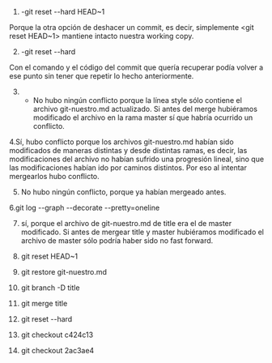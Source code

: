 1. -git reset --hard HEAD~1

Porque la otra opción de deshacer un commit, es decir, simplemente <git reset HEAD~1>
mantiene intacto nuestra working copy.

2. -git reset --hard <sha1 del commit anterior>

Con el comando y el código del commit que quería recuperar podía volver a ese punto sin 
tener que repetir lo hecho anteriormente.

3. - No hubo ningún conflicto porque la línea style sólo contiene el archivo git-nuestro.md actualizado. 
Si antes del merge hubiéramos modificado el archivo en la rama master sí que habría ocurrido un conflicto.

4.Sí, hubo conflicto porque los archivos git-nuestro.md habían sido modificados de maneras distintas y desde 
distintas ramas, es decir, las modificaciones del archivo no habían sufrido una progresión lineal, sino que
las modificaciones habían ido por caminos distintos. Por eso al intentar mergearlos hubo conflicto.

5. No hubo ningún conflicto, porque ya habían mergeado antes.

6.git log --graph --decorate --pretty=oneline

7. sí, porque el archivo de git-nuestro.md de title era el de master modificado. Si antes de mergear title y
 master hubiéramos modificado el archivo de master sólo podría haber sido  no fast forward.

8.  git reset HEAD~1

9. git restore git-nuestro.md

10.  git branch -D title

11.  git merge title

12. git reset --hard <sha1 del commit del merge>

13. git checkout c424c13

14. git checkout 2ac3ae4

